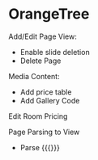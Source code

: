 OrangeTree
==========

Add/Edit Page View:
  - Enable slide deletion
  - Delete Page

Media Content:
  - Add price table
  - Add Gallery Code

Edit Room Pricing

Page Parsing to View
  - Parse {{{}}}